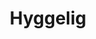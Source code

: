 ---
title: Hyggelig

second_section:
    enable: true
    img: /images/PXL_20230322_122728904.jpg
    heading: Hyggelig Is More Than Just A Coworking Space
    detail: "<p>As our long-time Coworkers say: Hyggelig is “Nik’s place”. <br><br> After trying out the good, the bad and the ugly, Nikolaj decided to gather everything he was looking for in a Coworking Space, and started a place of his own, where he is both the manager and a Coworker himself.<br><br>
Hyggelig comes from the Danish word “hygge”, a non-directly translatable word which describes a feeling of coziness, warmth, and contentment. <br><br>
We want you to experience that feeling every time you come to work at Hyggelig.</p><br><br>"

third_section:
    enable: true
    heading: Our Cozy Cowork Amenities
    detail: "Hyggelig is a comfortable coworking space with 16 desks and a homey feeling. Here you’ll find coworkers across different professions and nationalities brought together in a bright and spacious office."
    btn: Find Out More
    btn_link: /about/
    
fourth_section:
    enable: true
    heading: Located In The Coolest Neighbourhood In Lisbon
    btn: Visit Us
    btn_link: /contact-us/
---
